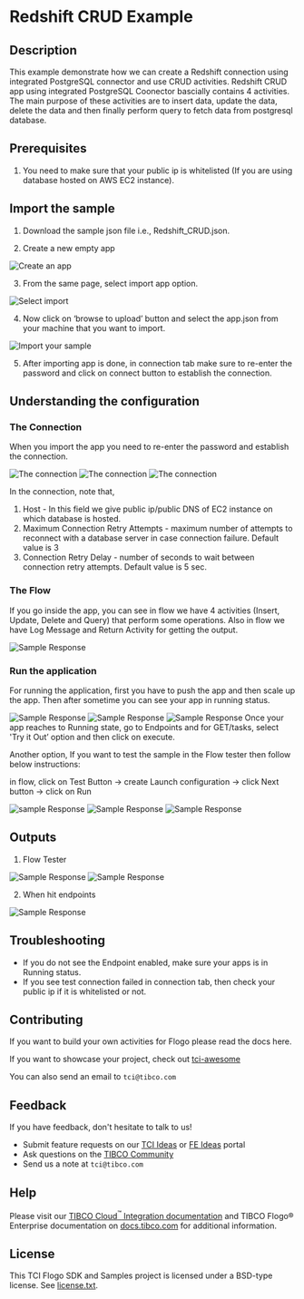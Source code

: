 # Redshift CRUD Example


## Description

This example demonstrate how we can create a Redshift connection using integrated PostgreSQL connector and use CRUD activities.
Redshift CRUD app using integrated PostgreSQL Coonector bascially contains 4 activities. The main purpose of these activities are to insert data, update the data, delete the data and then finally perform query to fetch data from postgresql database.

## Prerequisites

1. You need to make sure that your public ip is whitelisted (If you are using database hosted on AWS EC2 instance).

## Import the sample

1. Download the sample json file i.e., Redshift_CRUD.json.

2. Create a new empty app

![Create an app](../../../import-screenshots/redshift_screenshot/1.png)

3. From the same page, select import app option.

![Select import](../../../import-screenshots/redshift_screenshot/01.png)

4. Now click on ‘browse to upload’ button and select the app.json from your machine that you want to import.

![Import your sample](../../../import-screenshots/redshift_screenshot/2.png)

5. After importing app is done, in connection tab make sure to re-enter the password and click on connect button to establish the connection.

## Understanding the configuration

### The Connection

When you import the app you need to re-enter the password and establish the connection.

![The connection](../../../import-screenshots/redshift_screenshot/3.png)
![The connection](../../../import-screenshots/redshift_screenshot/4.png)
![The connection](../../../import-screenshots/redshift_screenshot/5.png)

In the connection, note that,
1. Host - In this field we give public ip/public DNS of EC2 instance on which database is hosted.
2. Maximum Connection Retry Attempts - maximum number of attempts to reconnect with a database server in case connection failure. Default value is 3
3. Connection Retry Delay - number of seconds to wait between connection retry attempts. Default value is 5 sec.

### The Flow

If you go inside the app, you can see in flow we have 4 activities (Insert, Update, Delete and Query)  that perform some operations.
Also in flow we have Log Message and Return Activity for getting the output.

![Sample Response](../../../import-screenshots/redshift_screenshot/6.png)

### Run the application
For running the application, first you have to push the app and then scale up the app.
Then after sometime you can see your app in running status.

![Sample Response](../../../import-screenshots/redshift_screenshot/7.png)
![Sample Response](../../../import-screenshots/redshift_screenshot/8.png)
![Sample Response](../../../import-screenshots/redshift_screenshot/9.png)
Once your app reaches to Running state, go to Endpoints and for GET/tasks, select 'Try it Out’ option and then click on execute.

Another option, If you want to test the sample in the Flow tester then follow below instructions:
 
in flow, click on Test Button -> create Launch configuration -> click Next button -> click on Run

![sample Response](../../../import-screenshots/redshift_screenshot/10.png)
![Sample Response](../../../import-screenshots/redshift_screenshot/11.png)
![Sample Response](../../../import-screenshots/redshift_screenshot/12.png)

## Outputs

1. Flow Tester

![Sample Response](../../../import-screenshots/redshift_screenshot/13.png)
![Sample Response](../../../import-screenshots/redshift_screenshot/14.png)

2. When hit endpoints

![Sample Response](../../../import-screenshots/redshift_screenshot/15.png)


## Troubleshooting

* If you do not see the Endpoint enabled, make sure your apps is in Running status.
* If you see test connection failed in connection tab, then check your public ip if it is whitelisted or not.

## Contributing
If you want to build your own activities for Flogo please read the docs here.

If you want to showcase your project, check out [tci-awesome](https://github.com/TIBCOSoftware/tci-awesome)

You can also send an email to `tci@tibco.com`

## Feedback
If you have feedback, don't hesitate to talk to us!

* Submit feature requests on our [TCI Ideas](https://ideas.tibco.com/?project=TCI) or [FE Ideas](https://ideas.tibco.com/?project=FE) portal
* Ask questions on the [TIBCO Community](https://community.tibco.com/answers/product/344006)
* Send us a note at `tci@tibco.com`

## Help
Please visit our [TIBCO Cloud<sup>&trade;</sup> Integration documentation](https://integration.cloud.tibco.com/docs/) and TIBCO Flogo® Enterprise documentation on [docs.tibco.com](https://docs.tibco.com/) for additional information.

## License
This TCI Flogo SDK and Samples project is licensed under a BSD-type license. See [license.txt](license.txt).

